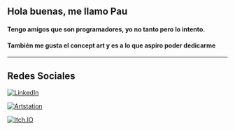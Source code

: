 ## Hola buenas, me llamo Pau
#### Tengo amigos que son programadores, yo no tanto pero lo intento.
#### También me gusta el concept art y es a lo que aspiro poder dedicarme
---

## Redes Sociales

[![LinkedIn](https://img.shields.io/badge/LinkedIn-PauMadorell-0077B5?style=for-the-badge&logo=linkedin&logoColor=white&labelColor=101010)](https://www.linkedin.com/in/pau-madorell-taulats-765431224/)  

[![Artstation](https://img.shields.io/badge/Artstation-MiauPadu-0077B5?style=for-the-badge&logo=Artstation&logoColor=blue&labelColor=101010)](https://www.artstation.com/miau_padu)

[![Itch.IO](https://img.shields.io/badge/Itch.io-MiauPadu-0077B5?style=for-the-badge&logo=Itch.io&logoColor=white&labelColor=101010)](https://miau-padu.itch.io/)
